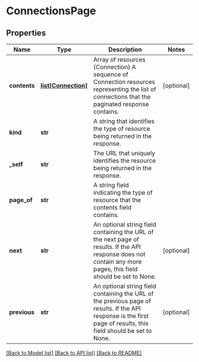 # ConnectionsPage

## Properties
Name | Type | Description | Notes
------------ | ------------- | ------------- | -------------
**contents** | [**list[Connection]**](Connection.md) |  Array of resources (Connection) A sequence of Connection resources representing the list of connections that the paginated response contains.            | [optional] 
**kind** | **str** | A string that identifies the type of resource being returned in the response. | 
**_self** | **str** | The URL that uniquely identifies the resource being returned in the response. | 
**page_of** | **str** | A string field indicating the type of resource that the contents field contains. | 
**next** | **str** | An optional string field containing the URL of the next page of results. If the API response does not contain any more pages, this field should be set to None. | [optional] 
**previous** | **str** | An optional string field containing the URL of the previous page of results. If the API response is the first page of results, this field should be set to None. | [optional] 

[[Back to Model list]](../README.md#documentation-for-models) [[Back to API list]](../README.md#documentation-for-api-endpoints) [[Back to README]](../README.md)

